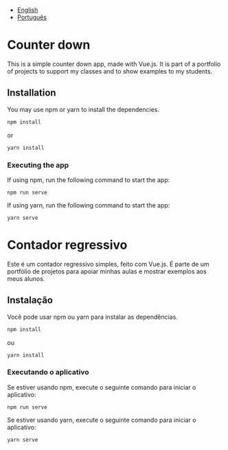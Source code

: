 * [English](#counter-down)
* [Português](#contador-regressivo)

# Counter down

This is a simple counter down app, made with Vue.js. It is part of a portfolio of projects to support my classes and to show examples to my students.

## Installation

You may use npm or yarn to install the dependencies.

```bash
npm install
```

or

```
yarn install
```

### Executing the app

If using npm, run the following command to start the app:

```
npm run serve
```

If using yarn, run the following command to start the app:


```
yarn serve
```


# Contador regressivo

Este é um contador regressivo simples, feito com Vue.js. É parte de um portfólio de projetos para apoiar minhas aulas e mostrar exemplos aos meus alunos.

## Instalação

Você pode usar npm ou yarn para instalar as dependências.

```bash
npm install
```

ou

```
yarn install
```

### Executando o aplicativo

Se estiver usando npm, execute o seguinte comando para iniciar o aplicativo:

```
npm run serve
```

Se estiver usando yarn, execute o seguinte comando para iniciar o aplicativo:

```
yarn serve
```

